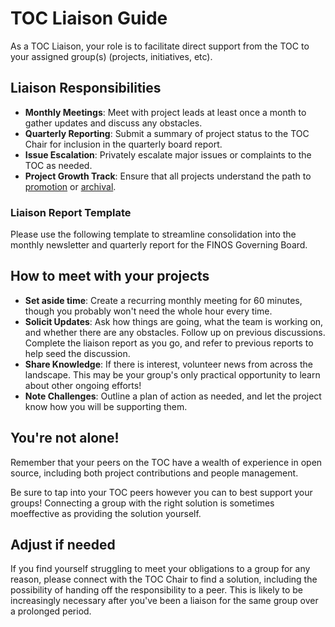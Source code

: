 # TOC Liaison Guide

As a TOC Liaison, your role is to facilitate direct support from the TOC to your assigned group(s) (projects, initiatives, etc).

## Liaison Responsibilities

- **Monthly Meetings**: Meet with project leads at least once a month to gather updates and discuss any obstacles.
- **Quarterly Reporting**: Submit a summary of project status to the TOC Chair for inclusion in the quarterly board report.
- **Issue Escalation**: Privately escalate major issues or complaints to the TOC as needed.
- **Project Growth Track**: Ensure that all projects understand the path to [promotion](https://community.finos.org/docs/governance/Software-Projects/project-lifecycle) or [archival](https://community.finos.org/docs/governance/software-projects/stages/archived/).

### Liaison Report Template

Please use the following template to streamline consolidation into the monthly newsletter and quarterly report for the FINOS Governing Board.

## How to meet with your projects

- **Set aside time**: Create a recurring monthly meeting for 60 minutes, though you probably won't need the whole hour every time.
- **Solicit Updates**: Ask how things are going, what the team is working on, and whether there are any obstacles. Follow up on previous discussions. Complete the liaison report as you go, and refer to previous reports to help seed the discussion.
- **Share Knowledge**: If there is interest, volunteer news from across the landscape. This may be your group's only practical opportunity to learn about other ongoing efforts!
- **Note Challenges**: Outline a plan of action as needed, and let the project know how you will be supporting them.

## You're not alone!

Remember that your peers on the TOC have a wealth of experience in open source, including both project contributions and people management. 

Be sure to tap into your TOC peers however you can to best support your groups! Connecting a group with the right solution is sometimes moeffective as providing the solution yourself.

## Adjust if needed

If you find yourself struggling to meet your obligations to a group for any reason, please connect with the TOC Chair to find a solution, including the possibility of handing off the responsibility to a peer. This is likely to be increasingly necessary after you've been a liaison for the same group over a prolonged period.

